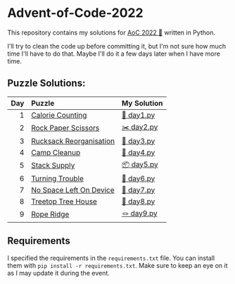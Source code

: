 # Advent-of-Code-2022

This repository contains my solutions for [AoC 2022 :christmas_tree:](https://adventofcode.com/2022) written in Python.

I'll try to clean the code up before committing it, but I'm not sure how much time I'll have to do that.
Maybe I'll do it a few days later when I have more time.

## Puzzle Solutions:
|Day | Puzzle                                                         | My Solution                              |
|---:|:---------------------------------------------------------------|:-----------------------------------------|
|  1 | [Calorie Counting](https://adventofcode.com/2022/day/1)        | [:pretzel: day1.py](Day01/day01.py)         |
|  2 | [Rock Paper Scissors](https://adventofcode.com/2022/day/2)     | [:scissors: day2.py](Day02/day02.py)        |
|  3 | [Rucksack Reorganisation](https://adventofcode.com/2022/day/3) | [:school_satchel: day3.py](Day03/day03.py)  |
|  4 | [Camp Cleanup](https://adventofcode.com/2022/day/4)            | [:broom: day4.py](Day04/day04.py)           |
|  5 | [Stack Supply](https://adventofcode.com/2022/day/5)            | [:package: day5.py](Day05/day05.py)         |
|  6 | [Turning Trouble](https://adventofcode.com/2022/day/6)         | [:signal_strength: day6.py](Day06/day06.py) |
|  7 | [No Space Left On Device](https://adventofcode.com/2022/day/7) | [:floppy_disk: day7.py](Day07/day07.py)     |
|  8 | [Treetop Tree House](https://adventofcode.com/2022/day/8)      | [:evergreen_tree: day8.py](Day08/day08.py)  |
|  9 | [Rope Ridge](https://adventofcode.com/2022/day/9)              | [:knot: day9.py](Day09/day09.py)            |


## Requirements
I specified the requirements in the `requirements.txt` file. You can install them with `pip install -r requirements.txt`.
Make sure to keep an eye on it as I may update it during the event.
